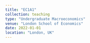 ```yaml
---
title: "EC1A1"
collection: teaching
type: "Undergraduate Macroeconomics"
venue: "London School of Economics"
date: 2022-01-01
location: "London, UK"
---
```

